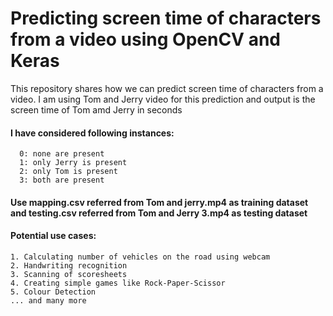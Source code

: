 # Predicting screen time of characters from a video using OpenCV and Keras
This repository shares how we can predict screen time of characters from a video.
I am using Tom and Jerry video for this prediction and output is the screen time of Tom amd Jerry in seconds
#### I have considered following instances:
```
  0: none are present
  1: only Jerry is present
  2: only Tom is present
  3: both are present
```
#### Use mapping.csv referred from Tom and jerry.mp4 as training dataset and testing.csv referred from Tom and Jerry 3.mp4 as testing dataset
#### Potential use cases:
```
1. Calculating number of vehicles on the road using webcam
2. Handwriting recognition
3. Scanning of scoresheets
4. Creating simple games like Rock-Paper-Scissor
5. Colour Detection
... and many more
